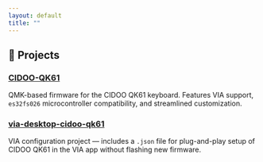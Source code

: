 ```yaml
---
layout: default
title: ""
---
```


## 🔧 Projects

### [CIDOO-QK61](https://github.com/Enilenis/CIDOO-QK61)  
QMK-based firmware for the CIDOO QK61 keyboard. Features VIA support, `es32fs026` microcontroller compatibility, and streamlined customization.

### [via-desktop-cidoo-qk61](https://github.com/Enilenis/via-desktop-cidoo-qk61)  
VIA configuration project — includes a `.json` file for plug-and-play setup of CIDOO QK61 in the VIA app without flashing new firmware.

